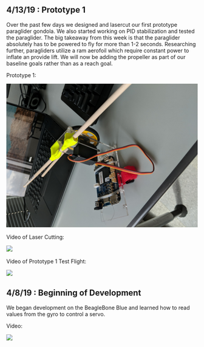 ## 4/13/19 : Prototype 1
Over the past few days we designed and lasercut our first prototype paraglider gondola.  We also started working on PID stabilization and tested the paraglider.  The big takeaway from this week is that the paraglider absolutely has to be powered to fly for more than 1-2 seconds.  Researching further, paragliders utilize a ram aerofoil which require constant power to inflate an provide lift.  We will now be adding the propeller as part of our baseline goals rather than as a reach goal.

Prototype 1:

![Image of Prototype 1](images/Proto1-2.jpg)

Video of Laser Cutting:

[![](http://img.youtube.com/vi/UcsoofqWq3g/0.jpg)](http://www.youtube.com/watch?v=UcsoofqWq3g "Laser Cutting Prototype 1")

Video of Prototype 1 Test Flight:

[![](http://img.youtube.com/vi/eleDtbPhyV0/0.jpg)](http://www.youtube.com/watch?v=eleDtbPhyV0 "Prototype 1 Test Flight")

## 4/8/19 : Beginning of Development
We began development on the BeagleBone Blue and learned how to read values from the gyro to control a servo.

Video:

[![](http://img.youtube.com/vi/wRViI__6b7c/0.jpg)](http://www.youtube.com/watch?v=wRViI__6b7c "RC Paraglider Gyro Based Servo Control")
